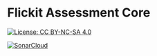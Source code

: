 # Flickit Assessment Core

[![License: CC BY-NC-SA 4.0](https://img.shields.io/badge/License-CC_BY--NC--SA_4.0-lightgrey.svg)](https://creativecommons.org/licenses/by-nc-sa/4.0/)

[![SonarCloud](https://sonarcloud.io/images/project_badges/sonarcloud-white.svg)](https://sonarcloud.io/summary/new_code?id=flickit-assessment-core)
